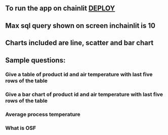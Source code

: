 ## To run the app on chainlit [DEPLOY](DEPLOY_with_Collab(ngrok).ipynb) 
## Max sql query shown on screen inchainlit is 10
## Charts included are line, scatter and bar chart
## Sample questions: 
### Give a table of product id and air temperature with last five rows of the table
### Give a bar chart of product id and air temperature with last five rows of the table
### Average process temperature
### What is OSF
